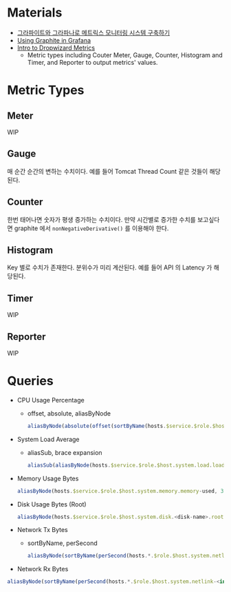 # Materials

* [그라파이트와 그라파나로 메트릭스 모니터링 시스템 구축하기](https://www.44bits.io/ko/post/monitoring-system-with-graphite-and-grafana)
* [Using Graphite in Grafana](https://grafana.com/docs/grafana/latest/features/datasources/graphite/)
* [Intro to Dropwizard Metrics](https://www.baeldung.com/dropwizard-metrics)
  * Metric types including Couter Meter, Gauge, Counter, Histogram and Timer, and Reporter to output metrics' values.

# Metric Types

## Meter

WIP

## Gauge

매 순간 순간의 변하는 수치이다. 예를 들어 Tomcat Thread Count 같은 것들이 해당된다.

## Counter

한번 태어나면 숫자가 평생 증가하는 수치이다. 만약 시간별로 증가한 수치를 보고싶다면 graphite 에서 `nonNegativeDerivative()` 를 이용해야 한다.

## Histogram

Key 별로 수치가 존재한다. 분위수가 미리 계산된다. 예를 들어 API 의 Latency 가 해당된다.

## Timer

WIP

## Reporter

WIP

# Queries

* CPU Usage Percentage
  * offset, absolute, aliasByNode

    ```js
    aliasByNode(absolute(offset(sortByName(hosts.$service.$role.$host.system.cpu.percent-idle), -100)), 3)
    ```

* System Load Average
  * aliasSub, brace expansion

    ```js
    aliasSub(aliasByNode(hosts.$service.$role.$host.system.load.load.{longterm,shortterm,midterm}, 3, 7), "xxooxxooxx", "")
    ```

* Memory Usage Bytes

    ```js
    aliasByNode(hosts.$service.$role.$host.system.memory.memory-used, 3, 6)
    ```

* Disk Usage Bytes (Root)

    ```js
    aliasByNode(hosts.$service.$role.$host.system.disk.<disk-name>.root.{free,used}, 3, 8)
    ```

* Network Tx Bytes
  * sortByName, perSecond

    ```js
    aliasByNode(sortByName(perSecond(hosts.*.$role.$host.system.netlink-<interface-name>.if_octets.tx)), 3, 5)
    ```

* Network Rx Bytes

```js
aliasByNode(sortByName(perSecond(hosts.*.$role.$host.system.netlink-<interface-name>.if_octets.rx)), 3, 5)
```
